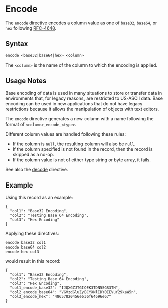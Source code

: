 # Encode

The `encode` directive encodes a column value as one of `base32`, `base64`, or `hex`
following [RFC-4648](https://tools.ietf.org/html/rfc4648).


## Syntax
```
encode <base32|base64|hex> <column>
```

The `<column>` is the name of the column to which the encoding is applied.


## Usage Notes

Base encoding of data is used in many situations to store or transfer data in environments
that, for legacy reasons, are restricted to US-ASCII data. Base encoding can be used in
new applications that do not have legacy restrictions because it allows the manipulation
of objects with text editors.

The `encode` directive generates a new column with a name following the format of
`<column>_encode_<type>`.

Different column values are handled following these rules:

* If the column is `null`, the resulting column will also be `null`.
* If the column specified is not found in the record, then the record is skipped as a no-op.
* If the column value is not of either type string or byte array, it fails.

See also the [decode](dedcode.md) directive.


## Example

Using this record as an example:
```
{
  "col1": "Base32 Encoding",
  "col2": "Testing Base 64 Encoding",
  "col3": "Hex Encoding"
}
```

Applying these directives:
```
encode base32 col1
encode base64 col2
encode hex col3
```

would result in this record:
```
{
  "col1": "Base32 Encoding",
  "col2": "Testing Base 64 Encoding",
  "col3": "Hex Encoding",
  "col1_encode_base32": "IJQXGZJTGIQEK3TDN5SGS3TH",
  "col2_encode_base64": "VGVzdGluZyBCYXNlIDY0IEVuY29kaW5n",
  "col3_encode_hex": "48657820456e636f64696e67"
}
```
